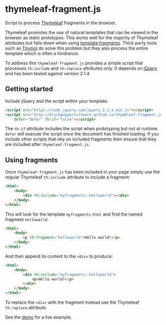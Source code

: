 thymeleaf-fragment.js
=====================

Script to process [Thymeleaf](http://www.thymeleaf.org/) fragments in the browser.

Thymeleaf promotes the use of natural templates that can be viewed in the browser as static prototypes. This works well for the majority of Thymeleaf attributes but falls down when using [template fragments](http://www.thymeleaf.org/doc/tutorials/2.1/usingthymeleaf.html#template-layout). Third-party tools such as [Thymol](http://www.thymoljs.org/) do solve this problem but they also process the entire template which is often a hindrance.

To address this `thymeleaf-fragment.js` provides a simple script that processes `th:include` and `th:replace` attributes only. It depends on [jQuery](http://jquery.com/) and has been tested against version 2.1.4.

Getting started
---------------

Include jQuery and the script within your template:

```html
<script src="https://code.jquery.com/jquery-2.1.4.min.js"></script>
<script src="http://blackpeppersoftware.github.io/thymeleaf-fragment.js/thymeleaf-fragment.js"
	defer="defer" th:if="false"></script>
```

The `th:if` attribute includes the script when prototyping but not at runtime. `defer` will execute the script once the document has finished loading. If you include other scripts that rely on included fragments then ensure that they are included after `thymeleaf-fragment.js`.

Using fragments
---------------

Once `thymeleaf-fragment.js` has been included in your page simply use the regular Thymeleaf `th:include` attribute to include a fragment:

```html
<html>
	<body>
		<div th:include="myfragments::helloworld"></div>
	</body>
</html>
```

This will look for the template `myfragments.html` and find the named fragment `helloworld`:

```html
<html>
	<body>
		<p th:fragment="helloworld">Hello world!</p>
	</body>
</html>
```

And then append its content to the `<div>` to produce:

```html
<html>
	<body>
		<div th:include="myfragments::helloworld">
			<p>Hello world!</p>
		</div>
	</body>
</html>
```

To replace the `<div>` with the fragment instead use the Thymeleaf `th:replace` attribute.

See the [demo](http://blackpeppersoftware.github.io/thymeleaf-fragment.js/demo/template.html) for a live example.
